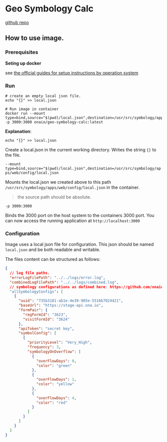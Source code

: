 # Geo Symbology Calc

[github repo](https://github.com/onaio/geo-symbology-calc)

## How to use image.

### Prerequisites

**Seting up docker**

see [the official guides for setup instructions by operation system](https://docs.docker.com/get-docker/)

### Run

```
# create an empty local json file.
echo "{}" >> local.json

# Run image in container
docker run --mount type=bind,source="$(pwd)/local.json",destination=/usr/src/symbology/apps/web/config/local.json -p 3000:3000 onaio/geo-symbology-calc:latest
```

**Explanation**:

`echo "{}" >> local.json`

Create a local.json in the current working directory. Writes the string `{}` to the file.

`--mount type=bind,source="$(pwd)/local.json",destination=/usr/src/symbology/apps/web/config/local.json`

Mounts the local.json we created above to this path `/usr/src/symbology/apps/web/config/local.json` in the container.

> the source path should be absolute.

`-p 3000:3000`

Binds the 3000 port on the host system to the containers 3000 port.
You can now access the running application at `http://localhost:3000`

### Configuration

Image uses a local json file for configuration. This json should be named `local.json` and be both readable and writable.

The files content can be structured as follows:

```json
{
  // log file paths.
  "errorLogFilePath": "../../logs/error.log",
  "combinedLogFilePath": "../../logs/combined.log",
  // symbology configurations as defined here: https://github.com/onaio/geo-symbology-calc/tree/main/packages/core#symbol-config
  "allSymbologyConfigs": [
    {
      "uuid": "735b3181-ab1e-4e39-905e-5516b7024421",
      "baseUrl": "https://stage-api.ona.io",
      "formPair": {
        "regFormId": "3623",
        "visitFormId": "3624"
      },
      "apiToken": "secret key",
      "symbolConfig": [
        {
          "priorityLevel": "Very_High",
          "frequency": 3,
          "symbologyOnOverflow": [
            {
              "overFlowDays": 0,
              "color": "green"
            },
            {
              "overFlowDays": 1,
              "color": "yellow"
            },
            {
              "overFlowDays": 4,
              "color": "red"
            }
          ]
        }
      ]
    }
  ]
}
```
